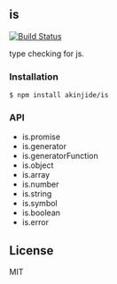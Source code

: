 
## is
[![Build Status][travis-svg]][travis-url]

type checking for js.

### Installation

```
$ npm install akinjide/is
```

### API

- is.promise
- is.generator
- is.generatorFunction
- is.object
- is.array
- is.number
- is.string
- is.symbol
- is.boolean
- is.error

## License

MIT

[travis-svg]: https://travis-ci.org/akinjide/is.svg?branch=master
[travis-url]: https://travis-ci.org/akinjide/is